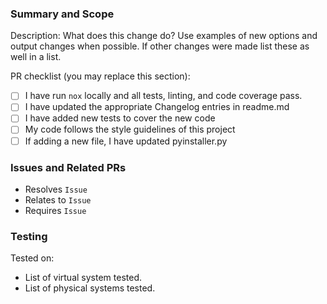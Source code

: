 ### Summary and Scope

Description: What does this change do?  Use examples of new options and output changes when possible.  If other changes were made list these as well in a list.

PR checklist (you may replace this section):
- [ ] I have run `nox` locally and all tests, linting, and code coverage pass.
- [ ] I have updated the appropriate Changelog entries in readme.md
- [ ] I have added new tests to cover the new code
- [ ] My code follows the style guidelines of this project
- [ ] If adding a new file, I have updated pyinstaller.py

### Issues and Related PRs

* Resolves `Issue`
* Relates to `Issue`
* Requires `Issue`


### Testing

Tested on:

* List of virtual system tested.
* List of physical systems tested.
